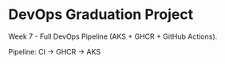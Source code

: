 # DevOps Graduation Project

Week 7 - Full DevOps Pipeline (AKS + GHCR + GitHub Actions).

Pipeline: CI → GHCR → AKS

